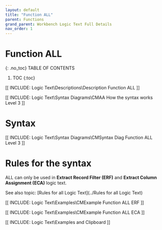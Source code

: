 ```yaml
---
layout: default
title: "Function ALL"
parent: Functions
grand_parent: Workbench Logic Text Full Details
nav_order: 1
---
```

# Function ALL
{: .no_toc}
TABLE OF CONTENTS 
1. TOC
{:toc}  

[[ INCLUDE: Logic Text\Descriptions\Description Function ALL ]]

[[ INCLUDE: Logic Text\Syntax Diagrams\CMAA How the syntax works Level 3 ]]

# Syntax 

[[ INCLUDE: Logic Text\Syntax Diagrams\CMSyntax Diag Function ALL Level 3 ]]

# Rules for the syntax 

ALL can only be used in **Extract Record Filter (ERF)** and **Extract Column Assignment (ECA)** logic text.

See also topic: [Rules for all Logic Text](../Rules for all Logic Text) 

[[ INCLUDE: Logic Text\Examples\CMExample Function ALL ERF ]]

[[ INCLUDE: Logic Text\Examples\CMExample Function ALL ECA ]]

[[ INCLUDE: Logic Text\Examples and Clipboard ]]
